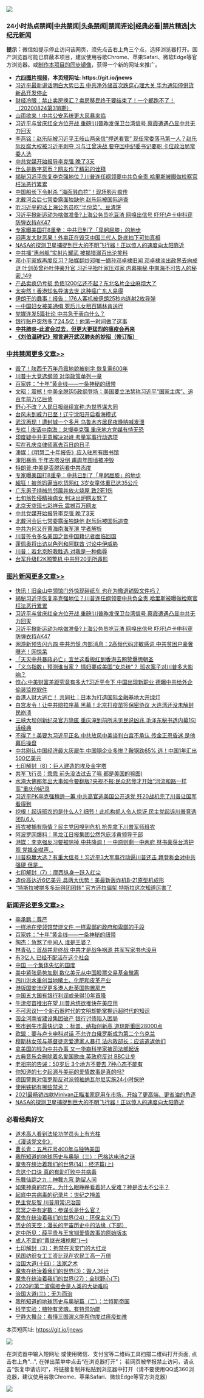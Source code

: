 ![](https://raw.githubusercontent.com/fqnews/bnews/master/64photo/fqnews-qr.jpg)

<div id="tt">
<h3>24小时热点禁闻|<a href="#%E4%B8%AD%E5%85%B1%E7%A6%81%E9%97%BB%E6%9B%B4%E5%A4%9A%E6%96%87%E7%AB%A0">中共禁闻</a>|<a href="#%E5%9B%BE%E7%89%87%E6%96%B0%E9%97%BB%E6%9B%B4%E5%A4%9A%E6%96%87%E7%AB%A0">头条禁闻</a>|<a href="#%E6%96%B0%E9%97%BB%E8%AF%84%E8%AE%BA%E6%9B%B4%E5%A4%9A%E6%96%87%E7%AB%A0">禁闻评论|<a href="#%E5%BF%85%E7%9C%8B%E7%BB%8F%E5%85%B8%E5%A5%BD%E6%96%87">经典必看|<a href="/video.md#%E7%A6%81%E7%89%87%E7%B2%BE%E9%80%89">禁片精选</a>|<a href="https://github.com/fqnews/djy/blob/master/gb/nf1351518.md#1">大纪元新闻</a></h3>
<div><b>提示：</b>微信如提示停止访问该网页，须先点击右上角三个点，选择浏览器打开。国产浏览器可能已屏蔽本项目，建议使用谷歌Chrome、苹果Safari、微软Edge等官方浏览器。或<a href="https://github.com/fqnews/bnews/blob/master/%E5%88%B6%E4%BD%9Cgit%E7%A6%81%E9%97%BB%E9%95%9C%E5%83%8F.md">制作本项目的同步镜像</a>，获得一个新的网址来推广。</div>
<ul>
<li><b><a href="http://d1.bdrive.tk/64.mp4" target="_blank">六四图片视频</a>，本页短网址: https://git.io/jnews</b></li>
<li><a href="/cnnews/20200824/1384940.md">习近平最新讲话明白大势已去 中共净外储首次跌穿心理大关 华为通知停供货新品开发停止</a></li>
<li><a href="/bannedvideo/20200824/1384876.md">财经冷眼：禁止卖房换汇？卖房移民终于要结束了！一个都跑不了！（20200824第318期）</a></li>
<li><a href="/cbnews/20200824/1384924.md">山雨欲来！中共公安系统更大风暴来临</a></li>
<li><a href="/topimagenews/20200824/1385155.md">习近平与曾庆红全方位开战 重磅!川普昨发保卫台湾信号 蔡霞遭遇凸显中共无力回天</a></li>
<li><a href="/comments/20200824/1385025.md">李燕铭：赵乐际被习近平王岐山两亲信“押送看管” 现任常委落马第一人？赵乐际反腐大权被习近平剥夺 习与江曾决战 要夺回中纪委书记要职 卡位政治局常委人选</a></li>
<li><a href="/cbnews/20200824/1384932.md">中共党媒开始报导李克强 晚了3天</a></li>
<li><a href="/finance/20200824/1384753.md">什么是数字货币？网友作了精彩的诠释</a></li>
<li><a href="/topimagenews/20200824/1385240.md">揭秘习近平恢复李克强地位？川普连任纲领要中共负全责 哈里斯被曝做检察官枉法恶行累累</a></li>
<li><a href="/cnnews/hknews/20200825/1385302.md">中国船长下令射杀 “海面溅血花”！现场影片疯传</a></li>
<li><a href="/cbnews/20200824/1384931.md">北戴河会后七常委露面独缺他 赵乐际被国际追查</a></li>
<li><a href="/cbnews/20200824/1384808.md">听习近平的话上海公务员吃“半份菜”、豆渣饼</a></li>
<li><a href="/topimagenews/20200824/1385133.md">习近平掀新运动为啥做准备?上海公务员吃豆渣 网嗅出信号 吓坏!卢卡申科穿防弹衣持AK47</a></li>
<li><a href="/cbnews/20200824/1385037.md">专家曝美国打8重拳：中共已到了「卑躬屈膝」的地步</a></li>
<li><a href="/finance/20200824/1384861.md">闷声发大财恶果！外卖正在毁灭中国三代人 卧底拍下可怕真相</a></li>
<li><a href="/comments/20200825/1385261.md">NASA的探测卫星捕捉到巨大的不明飞行器！正以惊人的速度向太阳靠近</a></li>
<li><a href="/cbnews/20200824/1384875.md">中共播“惠州舰”实射片耀武 被揭错漏百出沦笑料</a></li>
<li><a href="/comments/20200824/1385115.md">邓小平家族再度反习？陆媒翻炒邓唯一嫡孙邓卓棣旧闻 邓卓棣淡出政界去向成谜 叶剑英曾孙叶仲豪升官 习近平抬叶家压邓家 内幕揭秘 中南海不可告人的秘密_149</a></li>
<li><a href="/cnnews/20200824/1384816.md">产品卖疯仍亏损 负债1200亿还不起？东北名片企业麻烦大了</a></li>
<li><a href="/cnnews/20200824/1384778.md">太突然！香港知名导演去世 这种癌广东人易得</a></li>
<li><a href="/cnnews/20200824/1384777.md">伊朗干的蠢事！报告：176人客机被伊朗25秒内连射2枚导弹</a></li>
<li><a href="/cnnews/20200824/1384909.md">一中国妇女被美通缉 死后儿女租百辆林肯送行</a></li>
<li><a href="/ssgc/20200824/1384937.md">党媒连发5篇社论 中共急于表白什么？</a></li>
<li><a href="/cnnews/20200824/1384776.md">银行账户突然多了24.5亿！他第一时间做了这事</a></li>
<li><b><a href="/comments/20200211/1275071.md" target="_blank">中共肺炎-此波会过去，但更大更猛烈的瘟疫会再来</a></b></li>
<li><b><a href="/comments/20200207/1272816.md" target="_blank">《刘伯温碑记》预言避开武汉肺炎的妙招（修订版）</a></b></li>
</ul>
</div>

<div class="catlist">
<h3><a href="/cbnews/" target="_blank">中共禁闻</a><span><a href="/cbnews/" target="_blank" rel="nofollow">更多文章>></a></span></h3>
<ul>
<li><a href="/cbnews/20200825/1385389.md" target="_blank">毁了！陕西千万年丹霞地貌被刻字 恢复需600年</a></li>
<li><a href="/cbnews/20200825/1385388.md" target="_blank">川普十大竞选纲领 对华政策单列一章</a></li>
<li><a href="/comments/20200825/1385382.md" target="_blank">百家姓：“十年”黄金线——一条神秘的纽带</a></li>
<li><a href="/cbnews/20200825/1385356.md" target="_blank">文昭：震撼！中美全脱钩5政纲登场；美国要立法禁称习近平“国家主席”、追百年前万亿巨债</a></li>
<li><a href="/cbnews/20200825/1385340.md" target="_blank">野心不改？人民日报继续宣称:为世界谋大同</a></li>
<li><a href="/cbnews/20200825/1385307.md" target="_blank">台风未到威力已至！辽宁沈阳开启看海模式</a></li>
<li><a href="/cbnews/20200825/1385306.md" target="_blank">武汉再现！遭封城一个多月 乌鲁木齐居民夜晚呐喊发泄</a></li>
<li><a href="/cbnews/20200825/1385297.md" target="_blank">专栏 | 夜话中南海：怠慢李克强 重庆地方党媒有恃无恐</a></li>
<li><a href="/cbnews/20200825/1385263.md" target="_blank">印度疑中共无意解决对峙 考量军事行动选项</a></li>
<li><a href="/cbnews/20200824/1385125.md" target="_blank">写在孔庆良律师离去百日的日子</a></li>
<li><a href="/cbnews/20200824/1384888.md" target="_blank">澳媒：《明慧二十年报告》应入驻所有图书馆</a></li>
<li><a href="/cbnews/20200824/1385032.md" target="_blank">渖阳暴雨 千年古塔没倒 甫周年围墙被冲毁</a></li>
<li><a href="/cbnews/20200824/1385038.md" target="_blank">特朗普:中美是否脱钩看中共态度</a></li>
<li><a href="/cbnews/20200824/1385037.md" target="_blank">专家曝美国打8重拳：中共已到了「卑躬屈膝」的地步</a></li>
<li><a href="/cbnews/20200824/1385036.md" target="_blank">超狂！被爸妈逼当吃货网红 3岁女童体重已达35公斤</a></li>
<li><a href="/cbnews/20200824/1385035.md" target="_blank">广东男子持械杀邻居并放火烧屋 致2死1伤</a></li>
<li><a href="/cbnews/20200824/1385034.md" target="_blank">七旬翁性侵精神病女 判决出炉网友怒了</a></li>
<li><a href="/cbnews/20200824/1385033.md" target="_blank">北京天空现七彩祥云 震撼百万网友</a></li>
<li><a href="/cbnews/20200824/1384932.md" target="_blank">中共党媒开始报导李克强 晚了3天</a></li>
<li><a href="/cbnews/20200824/1384931.md" target="_blank">北戴河会后七常委露面独缺他 赵乐际被国际追查</a></li>
<li><a href="/cbnews/20200824/1384930.md" target="_blank">中共为何又在黄海南海军演 学者解析</a></li>
<li><a href="/cbnews/20200824/1384929.md" target="_blank">川普签令多名美国之音中国籍记者面临回国</a></li>
<li><a href="/cbnews/20200824/1384928.md" target="_blank">蓬佩奥将出访以色列和阿联酋 讨论中伊威胁</a></li>
<li><a href="/cbnews/20200824/1384927.md" target="_blank">川普：若北京盼我胜选 对我是一种侮辱</a></li>
<li><a href="/cbnews/20200824/1384926.md" target="_blank">台军升级E2K预警机 中共歼20无所遁形</a></li>

</ul>
</div>
<div class="catlist">
<h3><a href="/topimagenews/" target="_blank">图片新闻</a><span><a href="/topimagenews/" target="_blank" rel="nofollow">更多文章>></a></span></h3>
<ul>
<li><a href="/topimagenews/20200825/1385377.md" target="_blank">快讯！旧金山中领馆门外惊现碎纸车 也在为撤退销毁文件吗？</a></li>
<li><a href="/topimagenews/20200824/1385240.md" target="_blank">揭秘习近平恢复李克强地位？川普连任纲领要中共负全责 哈里斯被曝做检察官枉法恶行累累</a></li>
<li><a href="/topimagenews/20200824/1385155.md" target="_blank">习近平与曾庆红全方位开战 重磅!川普昨发保卫台湾信号 蔡霞遭遇凸显中共无力回天</a></li>
<li><a href="/topimagenews/20200824/1385133.md" target="_blank">习近平掀新运动为啥做准备?上海公务员吃豆渣 网嗅出信号 吓坏!卢卡申科穿防弹衣持AK47</a></li>
<li><a href="/topimagenews/20200823/1384619.md" target="_blank">网游新预告闪六四 中共恐慌 内部消息：2高频代码非敏感词 中共贫困户豪奢曝光！网惊呆</a></li>
<li><a href="/topimagenews/20200823/1384618.md" target="_blank">「天灭中共暴政必亡」宜兰这看板红到香港去网赞爆想朝圣</a></li>
<li><a href="/topimagenews/20200823/1384594.md" target="_blank">「义乌指数」预测谁当家？ 情妇要成美国“女总统”？ 班农案子对川普多大影响？</a></li>
<li><a href="/topimagenews/20200823/1384509.md" target="_blank">惊心:中美财富差距究竟有多大?习近平令下 中国出现新职业 德曝中共给外企偷装监控软件</a></li>
<li><a href="/topimagenews/20200823/1384412.md" target="_blank">香港人财大逃亡！ 共同社：日本为打造国际金融基地大开绿灯</a></li>
<li><a href="/topimagenews/20200823/1384229.md" target="_blank">白宫发令！让中共赔拉序幕 黑幕！北京打疫苗签保密协议 大连湾还没未解封 民崩溃</a></li>
<li><a href="/topimagenews/20200822/1384216.md" target="_blank">三峡大坝创新纪录官方隐匿 重庆淹到前所未见民说凶兆 毛泽东秘书透内幕1句话经典</a></li>
<li><a href="/topimagenews/20200822/1384172.md" target="_blank">不得了！美要为习近平正名 中共放风中美谈判白宫不承认 传金正恩昏迷 是他幕后操盘</a></li>
<li><a href="/topimagenews/20200822/1384137.md" target="_blank">中共刚认中国经济最大灰犀牛 中国钢企业多惨？鞍钢跌65% 逃！中国1年汇出500亿美元</a></li>
<li><a href="/comments/20200822/1383925.md" target="_blank">七印解封（8）：巨人建造的埃及金字塔</a></li>
<li><a href="/topimagenews/20200822/1383915.md" target="_blank">共军飞行员：乖乖 前头没法过去了嘛 都是美国的嘛图)</a></li>
<li><a href="/topimagenews/20200821/1383668.md" target="_blank">水淹大佛那年出大事如今要翻版?央视不报:民众悲惨才开始“河流和路一样高”重庆创纪录</a></li>
<li><a href="/topimagenews/20200821/1383595.md" target="_blank">习近平PK李克强稍逊一筹 中共高官逃美国公开退党 歼20战机完了川普让国军看得到</a></li>
<li><a href="/topimagenews/20200821/1383581.md" target="_blank">挖根！起诉班农的是什么人? 细节！此机构抓人令人惊讶 民主党起诉川普竞选团队6人</a></li>
<li><a href="/topimagenews/20200821/1383491.md" target="_blank">班农被捕有隐情？民主党因嗅到危机 抢先拿下川普军师班农</a></li>
<li><a href="/topimagenews/20200821/1383271.md" target="_blank">阿波罗网爆料：黑龙江日报集团公然包庇涉黄领导干部</a></li>
<li><a href="/topimagenews/20200820/1383199.md" target="_blank">港媒：李克强反习要被除掉 中共降调！一中原则剩一中两府 林书豪获台湾护照 党媒全噤声…</a></li>
<li><a href="/topimagenews/20200820/1383194.md" target="_blank">川普稳赢大选？有重大信号！习近平3大军事行动逼川普还击 拜登称会对中共强硬 但是&#8230;</a></li>
<li><a href="/comments/20200820/1383036.md" target="_blank">七印解封（7）：摩西纵身一跃入红尘</a></li>
<li><a href="/topimagenews/20200820/1382927.md" target="_blank">造价高达近6亿美元 具两大优势！美最新轰炸机B-21原型机成形</a></li>
<li><a href="/topimagenews/20200820/1382904.md" target="_blank">“特斯拉被拼多多玩得团团转” 官方还拉偏架 特斯拉这次知道厉害了</a></li>

</ul>
</div>
<div class="catlist">
<h3><a href="/comments/" target="_blank">新闻评论</a><span><a href="/comments/" target="_blank" rel="nofollow">更多文章>></a></span></h3>
<ul>
<li><a href="/comments/20200825/1385391.md" target="_blank">李承鹏：尊严</a></li>
<li><a href="/comments/20200825/1385387.md" target="_blank">一样地在使领馆焚烧文件 一样卑鄙的政府和卑鄙的手段</a></li>
<li><a href="/comments/20200825/1385382.md" target="_blank">百家姓：“十年”黄金线——一条神秘的纽带</a></li>
<li><a href="/comments/20200825/1385381.md" target="_blank">陶杰：急煞了中间人 谁是王婆？</a></li>
<li><a href="/comments/20200825/1385380.md" target="_blank">林青弘：首战并非终战 中共才是战争祸源 共军写家书也没用</a></li>
<li><a href="/comments/20200825/1385373.md" target="_blank">有3亿人 已经不配活在这个社会</a></li>
<li><a href="/comments/20200825/1385372.md" target="_blank">中国 一个集体失忆的国度</a></li>
<li><a href="/comments/20200825/1385367.md" target="_blank">美中紧张局势加剧 数亿美元从中国股票交易基金撤离</a></li>
<li><a href="/comments/20200825/1385366.md" target="_blank">四川洪水重创当地稀土、化肥和皮革产业</a></li>
<li><a href="/comments/20200825/1385365.md" target="_blank">港版国安法促更多港人赴英国购置房产</a></li>
<li><a href="/comments/20200825/1385364.md" target="_blank">中国五大国有银行利润或录得10年首降</a></li>
<li><a href="/comments/20200825/1385363.md" target="_blank">牛津疫苗推出在望 川普总统欲推快在美应用</a></li>
<li><a href="/comments/20200825/1385362.md" target="_blank">不可思议!一个新石器时代的文明却能掌握远超时代的知识</a></li>
<li><a href="/comments/20200825/1385358.md" target="_blank">国企河南省建设集团破产 银行讨债陷入困局</a></li>
<li><a href="/comments/20200825/1385353.md" target="_blank">熊市到牛市最快记录 ：标普、纳指创新高 道琼斯重回28000点</a></li>
<li><a href="/comments/20200825/1385352.md" target="_blank">欧盟：要与卢卡申科对话 不允许白俄罗斯成为第二个乌克兰</a></li>
<li><a href="/comments/20200825/1385350.md" target="_blank">穆斯林女孩与基督徒恋爱遭家人暴打 法内政部长：应该遣返他们</a></li>
<li><a href="/comments/20200825/1385336.md" target="_blank">拿美国的钱为中共办事 又一华裔科学家被司法部起诉</a></li>
<li><a href="/comments/20200825/1385325.md" target="_blank">古典音乐会删除着名爱国歌曲 英政府反对 BBC让步</a></li>
<li><a href="/comments/20200825/1385288.md" target="_blank">老祖宗的告诫：50岁后 3个地方不要去 7种心态不能有</a></li>
<li><a href="/comments/20200825/1385287.md" target="_blank">你知道的七夕起源与美丽的爱情故事是真的吗?</a></li>
<li><a href="/comments/20200825/1385282.md" target="_blank">德国警察对俄罗斯反对派领袖纳瓦尔尼实施24小时保护</a></li>
<li><a href="/comments/20200825/1385268.md" target="_blank">使用铁锅有哪些禁忌？</a></li>
<li><a href="/comments/20200825/1385267.md" target="_blank">2021最畅销四款Minivan正瞄准家庭用车市场，开始了更高端、更省油的角逐</a></li>
<li><a href="/comments/20200825/1385261.md" target="_blank">NASA的探测卫星捕捉到巨大的不明飞行器！正以惊人的速度向太阳靠近</a></li>

</ul>
</div>

<div class="catlist">
<h3>必看经典好文</h3>
<ul>
<li><a href="/comments/20200227/1284657.md" target="_blank">道术高人看到法轮功学员头上有光柱</a></li>
<li><a href="/comments/20200521/783167.md" target="_blank">《漫谈党文化》</a></li>
<li><a href="/comments/20200713/1359796.md" target="_blank">曹长青：五月花号400年与独特美国</a></li>
<li><a href="/tculture/xiulian/20170726/797589.md" target="_blank">我所知道的地球历史与奥秘（三）：巴格达电池之谜</a></li>
<li><a href="/topimagenews/20180605/953415.md" target="_blank">魔鬼在统治着我们的世界(14)：经济篇(上)</a></li>
<li><a href="/comments/20200707/1357090.md" target="_blank">念这个口诀 真的有助打败中共病毒</a></li>
<li><a href="/tculture/20170718/793528.md" target="_blank">乐舞仙踪之九：神舞九穹 韵留人间</a></li>
<li><a href="/comments/20200623/1346844.md" target="_blank">如果神真的存在，为什么眼睁睁看着好人受难？神是否太不公平？</a></li>
<li><a href="/comments/20200702/1354076.md" target="_blank">起底中共病毒的纪录片：世纪之掩盖</a></li>
<li><a href="/comments/20200621/1348236.md" target="_blank">民主党反智 川普用常识治国</a></li>
<li><a href="/tculture/20200812/1378929.md" target="_blank">冥冥之中有定数：参谋长是什么官？</a></li>
<li><a href="/cbnews/20180907/994846.md" target="_blank">魔鬼在统治着我们的世界(24)：环保主义(下)</a></li>
<li><a href="/tculture/20121025/73066.md" target="_blank">历史的天空：漫长的宇宙历史中的法缘（下部）</a></li>
<li><a href="/comments/20200616/1345658.md" target="_blank">定中所见：薛平贵与王宝钏爱情故事的原始版本</a></li>
<li><a href="/lifebaike/20200527/1334909.md" target="_blank">成人不宜的“黄继光堵枪眼”(一)</a></li>
<li><a href="/comments/20200816/1381057.md" target="_blank">七印解封（3）：拘禁在天安门的大红龙</a></li>
<li><a href="/lifebaike/20200515/1328783.md" target="_blank">民国纺织女工工资比现在农民工高一万倍</a></li>
<li><a href="/cbnews/20180320/916962.md" target="_blank">治国大道(十四)：法家之术</a></li>
<li><a href="/topimagenews/20180521/945342.md" target="_blank">魔鬼在统治着我们的世界(3)：毁人36计</a></li>
<li><a href="/comments/20181224/1052333.md" target="_blank">魔鬼在统治着我们的世界(27)：全球野心(下)</a></li>
<li><a href="/comments/20200712/1359432.md" target="_blank">2020的第二波瘟疫会是人类的大劫难吗</a></li>
<li><a href="/cbnews/20180309/912114.md" target="_blank">治国大道(三)：无为而治</a></li>
<li><a href="/tculture/xiulian/20170614/774347.md" target="_blank">我所知道的地球历史与奥秘篇（二）：兰特斯帝国</a></li>
<li><a href="/comments/20200605/783205.md" target="_blank">科学实验：植物有灵魂，有特异功能</a></li>
<li><a href="/comments/20200527/1273654.md" target="_blank">宁静大舞台：看懂三国演义能帮你度过瘟疫劫难</a></li>

</ul>
</div>

本页短网址: https://git.io/jnews

![](https://raw.githubusercontent.com/fqnews/bnews/master/64photo/fqnews-qr.jpg)

在浏览器中输入短网址 或使用微信、支付宝等二维码工具扫描二维码打开页面, 点击右上角"...", 在弹出菜单中点击“在浏览器打开”； 若网页被举报禁止访问，请点击“恢复申请访问”，将链接复制并粘贴到浏览器中打开（请不要使用QQ或360浏览器，建议使用谷歌Chrome、苹果Safari、微软Edge等官方浏览器）

![](https://raw.githubusercontent.com/fqnews/bnews/master/64photo/wx.jpg)